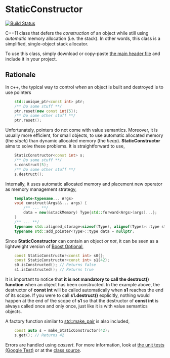 # StaticConstructor

[![Build Status](https://travis-ci.org/klalumiere/StaticConstructor.svg?branch=master)](https://travis-ci.org/klalumiere/StaticConstructor/)

C++11 class that defers the *construction* of an object while still using *automatic* memory allocation (i.e. the stack). In other words, this class is a simplified, single-object stack allocator.

To use this class, simply download or copy-paste [the main header file](https://github.com/klalumiere/StaticConstructor/blob/master/include/StaticConstructor.h) and include it in your project.

## Rationale

In c++, the typical way to control *when* an object is built and destroyed is to use pointers

```c++
	std::unique_ptr<const int> ptr;
	/** Do some stuff **/
	ptr.reset(new const int{5});
	/** Do some other stuff **/
	ptr.reset();
```

Unfortunately, pointers do not come with value semantics. Moreover, it is usually more efficient, for small objects, to use automatic allocated memory (the *stack*) than dynamic allocated memory (the *heap*). **StaticConstructor** aims to solve these problems. It is straightforward to use,

```c++
	StaticConstructor<const int> s;
	/** Do some stuff **/
    s.construct(5);
	/** Do some other stuff **/
    s.destruct();
```

Internally, it uses automatic allocated memory and placement new operator as memory management strategy,

```c++
    template<typename... Args>
    void construct(Args&&... args) {
        /** ... **/
        data = new(&stackMemory) Type{std::forward<Args>(args)...};
    }
    /** ... **/
    typename std::aligned_storage<sizeof(Type), alignof(Type)>::type stackMemory;
    typename std::add_pointer<Type>::type data = nullptr;
```

Since **StaticConstructor** can contain an object *or not*, it can be seen as a lightweight version of [Boost Optional](http://www.boost.org/doc/libs/1_61_0/libs/optional/doc/html/index.html),

```c++
	const StaticConstructor<const int> s0{};
	const StaticConstructor<const int> s1{42};
	s0.isConstructed(); // Returns false
	s1.isConstructed(); // Returns true
```

It is important to notice that **it is not mandatory to call the destruct() function** when an object has been constructed. In the example above, the destructor of **const int** will be called automatically when **s1** reaches the end of its scope. If you were to call **s1.destruct()** explicitly, nothing would happen at the end of the scope of **s1** so that the destructor of **const int** is always called once and only once, just like it is with value semantics objects.

A factory function similar to [std::make_pair](http://en.cppreference.com/w/cpp/utility/pair/make_pair) is also included,

```c++
	const auto s = make_StaticConstructor(42);
    s.get(); // Returns 42
```

Errors are handled using *cassert*. For more information, look at [the unit tests (Google Test)](https://github.com/klalumiere/StaticConstructor/blob/master/src/StaticConstructor_tests.cpp) or at the [class source](https://github.com/klalumiere/StaticConstructor/blob/master/include/StaticConstructor.h).
